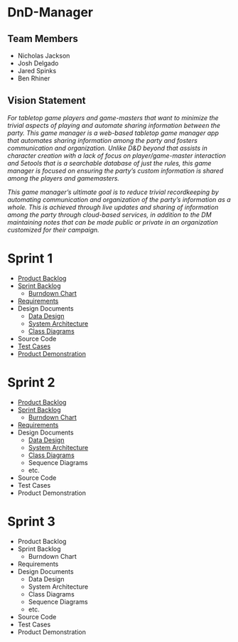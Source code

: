 # DnD-Manager

## Team Members
* Nicholas Jackson
* Josh Delgado
* Jared Spinks
* Ben Rhiner

## Vision Statement
*For tabletop game players and game-masters that want to minimize the trivial aspects of playing and automate sharing information between the party. This game manager is a web-based tabletop game manager app that automates sharing information among the party and fosters communication and organization. Unlike D&D beyond that assists in character creation with a lack of focus on player/game-master interaction and 5etools that is a searchable database of just the rules, this game manager is focused on ensuring the party’s custom information is shared among the players and gamemasters.*

*This game manager’s ultimate goal is to reduce trivial recordkeeping by automating communication and organization of the party’s information as a whole. This is achieved through live updates and sharing of information among the party through cloud-based services, in addition to the DM maintaining notes that can be made public or private in an organization customized for their campaign.*


# Sprint 1
* [Product Backlog](https://docs.google.com/spreadsheets/d/1pM4LNKbn0VARa-6aoJjO_WKt7aaFGWfbQ1u1XvpPESQ/edit?usp=sharing)
* [Sprint Backlog](https://docs.google.com/spreadsheets/d/1kSwNj9AX5eNbuktb5aTGljWqAJVrcWliXfjf6ji_MKM/edit?usp=sharing)
  * [Burndown Chart](https://docs.google.com/document/d/1-_eGpnEMTqlTQZ9PR7Idvgc8gjCuF-HovycDQMN_Dac/edit?usp=sharing)
* [Requirements](https://docs.google.com/spreadsheets/d/1gTuvJt6pRhQ97uNCz52Mkvo1T-Q63PJ0XSgve65ibP8/edit?usp=sharing)
* Design Documents
  * [Data Design](https://docs.google.com/document/d/1QYjD3UI0MlG_QJy867MBFY1zpKTJi5I4bI_s6t0syXE/edit)
  * [System Architecture](https://docs.google.com/drawings/d/1TUbR1T9_B6WfCYGCicQKSH8qjjn9X43obXvX7nI2Zt0/edit?usp=sharing)
  * [Class Diagrams](https://drive.google.com/file/d/1Kn8L8AD4Q7S4hYZRatU0C2qe99p2qACq/view?usp=sharing)
* Source Code
* [Test Cases](https://docs.google.com/document/d/1jeAmTsOX1DLROMjujJQcMQVDFOtzR25D7ZI6UhZR3LY/edit?usp=sharing)
* [Product Demonstration](https://youtu.be/6ltb8DO0trQ)

# Sprint 2
* [Product Backlog](https://docs.google.com/spreadsheets/d/1SPUiozr4JJKxr4k5lzCdrsaK0-ws7KYtYSmHfMbI7UQ/edit?usp=sharing)
* [Sprint Backlog](https://docs.google.com/spreadsheets/d/1dhpriiFvRYicpAsZGmL1GV5vPbZGGatdtJmQnLFWid0/edit?usp=sharing)
  * [Burndown Chart](https://docs.google.com/document/d/18wBcHFsRhLXcDcpsvCfUhsCGa7oUfoBtNgBy4vTgdsY/edit?usp=sharing)
* [Requirements](https://docs.google.com/spreadsheets/d/1nBXPtSvDhTsFcAjuocsOde_xebhhVQDXfutLvxPRiQA/edit?usp=sharing)
* Design Documents
  * [Data Design](https://docs.google.com/document/d/1E3cikrkHcXE-PxppXv7h1ovNXgMTyPIy-kNyr7d9zvQ/edit?usp=sharing)
  * [System Architecture](https://github.com/NickJacksonDev/DnD-Manager/blob/master/Architecture.md)
  * [Class Diagrams](https://drive.google.com/file/d/1NqDpVnVrYHD-SCcfD8B3sug9F6vCOEDB/view?usp=sharing)
  * Sequence Diagrams
  * etc.
* Source Code
* Test Cases
* Product Demonstration

# Sprint 3
* Product Backlog
* Sprint Backlog
  * Burndown Chart
* Requirements
* Design Documents
  * Data Design
  * System Architecture
  * Class Diagrams
  * Sequence Diagrams
  * etc.
* Source Code
* Test Cases
* Product Demonstration


